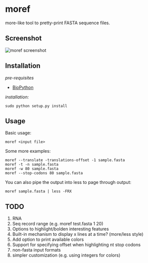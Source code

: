 moref
=====

more-like tool to pretty-print FASTA sequence files.

Screenshot
----------
![moref screenshot](https://raw.github.com/khughitt/moref/master/doc/screenshot.png)

Installation
------------
*pre-requisites*
* [BioPython](http://biopython.org/wiki/Biopython)

*installation:*

    sudo python setup.py install

Usage
-----

Basic usage:

    moref <input file>
    
Some more examples:

    moref --translate -translations-offset -1 sample.fasta
    moref -t -n sample.fasta
    moref -w 80 sample.fasta
    moref --stop-codons 80 sample.fasta
    
You can also pipe the output into less to page through output:
    
    moref sample.fasta | less -FRX
    
TODO
----
1. RNA
2. Seq record range (e.g. moref test.fasta 1 20)
3. Options to highlight/bolden interesting features
4. Built-in mechanism to display x lines at a time? (more/less style)
5. Add option to print available colors
6. Support for specifying offset when highlighting nt stop codons
7. non-fasta input formats
8. simpler customization (e.g. using integers for colors)
